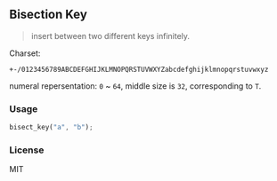 ## Bisection Key

> insert between two different keys infinitely.

Charset:

```
+-/0123456789ABCDEFGHIJKLMNOPQRSTUVWXYZabcdefghijklmnopqrstuvwxyz
```

numeral repersentation: `0` ~ `64`, middle size is `32`, corresponding to `T`.

### Usage

```rust
bisect_key("a", "b");
```

### License

MIT

